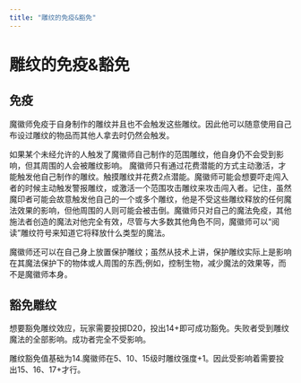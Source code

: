 ```yaml
---
title: "雕纹的免疫&豁免"
---
```

# 雕纹的免疫&豁免

## 免疫

魔徽师免疫于自身制作的雕纹并且也不会触发这些雕纹。因此他可以随意使用自己布设过雕纹的物品而其他人拿去时仍然会触发。

如果某个未经允许的人触发了魔徽师自己制作的范围雕纹，他自身仍不会受到影响，但其周围的人会被雕纹影响。
魔徽师只有通过花费潜能的方式主动激活，才能触发他自己制作的雕纹。触摸雕纹并花费2点潜能。魔徽师可能会想要吓走闯入者的时候主动触发警报雕纹，或激活一个范围攻击雕纹来攻击闯入者。记住，虽然魔印者可能会故意触发他自己的一个或多个雕纹，他是不受这些雕纹释放的任何魔法效果的影响，但他周围的人则可能会被击倒。魔徽师只对自己的魔法免疫，其他施法者创造的魔法对他完全有效，尽管与大多数其他角色不同，魔徽师可以“阅读”雕纹符号来知道它将释放什么类型的魔法。

魔徽师还可以在自己身上放置保护雕纹；虽然从技术上讲，保护雕纹实际上是影响在其魔法保护下的物体或人周围的东西;例如，控制生物，减少魔法的效果等，而不是魔徽师本身。

## 豁免雕纹

想要豁免雕纹效应，玩家需要投掷D20，投出14+即可成功豁免。失败者受到雕纹魔法的全部影响。成功者完全不受影响。

雕纹豁免值基础为14.魔徽师在5、10、15级时雕纹强度+1。因此受影响着需要投出15、16、17+才行。
